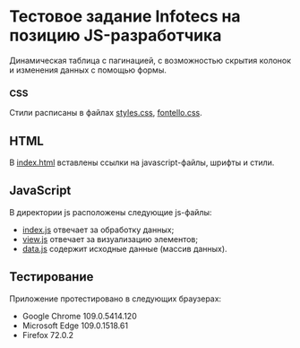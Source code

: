 # Тестовое задание Infotecs на позицию JS-разработчика
Динамическая таблица с пагинацией, с возможностью скрытия колонок и изменения данных с помощью формы.

### CSS
Стили расписаны в файлах [styles.css](style/styles.css), [fontello.css](style/fontello.css).

## HTML
В [index.html](index.html) вставлены ссылки на javascript-файлы, шрифты и стили.

## JavaScript
В директории js расположены следующие js-файлы:
   - [index.js](js/index.js) отвечает за обработку данных;
   - [view.js](js/view.js) отвечает за визуализацию элементов;
   - [data.js](js/data.js) содержит исходные данные (массив данных).

## Тестирование
Приложение протестировано в следующих браузерах:
   - Google Chrome 109.0.5414.120
   - Microsoft Edge 109.0.1518.61
   - Firefox 72.0.2
